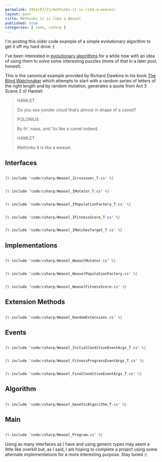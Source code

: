 ```yaml
---
permalink: 2014/07/21/methinks-it-is-like-a-weasel/
layout: post
title: Methinks it is like a Weasel
published: true
categories: [ code, csharp ]
---
```


I'm posting this older code example of a simple evolutionary algorithm to get 
it off my hard drive :) 

I've been interested in [evolutionary algorithms](http://en.wikipedia.org/wiki/Evolutionary_algorithm) 
for a while now with an idea of using them to solve some interesting puzzles
(more of that in a later post, honest).

This is the canonical example provided by Richard Dawkins in his book 
[The Blind Watchmaker](http://en.wikipedia.org/wiki/The_Blind_Watchmaker) 
which attempts to start with a random series of letters of the right length and 
by random mutation, generates a quote from Act 3 Scene 2 of Hamlet:

<blockquote>
<p>HAMLET</p>
<p>Do you see yonder cloud that’s almost in shape of a camel?</p>
<p>POLONIUS</p>
<p>By th' mass, and ’tis like a camel indeed.</p>
<p>HAMLET</p>
<p>Methinks it is like a weasel.</p>
</blockquote>

## Interfaces 

```csharp

{% include 'code/csharp/Weasel_ICrossover_T.cs' %}

```

```csharp

{% include 'code/csharp/Weasel_IMutator_T.cs' %}

```

```csharp

{% include 'code/csharp/Weasel_IPopulationFactory_T.cs' %}

```

```csharp

{% include 'code/csharp/Weasel_IFitnessScore_T.cs' %}

```

```csharp

{% include 'code/csharp/Weasel_IMatchesTarget_T.cs' %}

```

## Implementations 

```csharp

{% include 'code/csharp/Weasel_WeaselMutator.cs' %}

```

```csharp

{% include 'code/csharp/Weasel_WeaselPopulationFactory.cs' %}

```

```csharp

{% include 'code/csharp/Weasel_WeaselFitnessScore.cs' %}

```

## Extension Methods

```csharp

{% include 'code/csharp/Weasel_RandomExtensions.cs' %}

```

## Events

```csharp

{% include 'code/csharp/Weasel_InitialConditionEventArgs_T.cs' %}

```

```csharp

{% include 'code/csharp/Weasel_FitnessProgressEventArgs_T.cs' %}

```

```csharp

{% include 'code/csharp/Weasel_FinalConditionEventArgs_T.cs' %}

```

## Algorithm

```csharp

{% include 'code/csharp/Weasel_GeneticAlgorithm_T.cs' %}

```

## Main

```csharp

{% include 'code/csharp/Weasel_Program.cs' %}

```

Using as many interfaces as I have and using generic types may seem a little like 
overkill but, as I said, I am hoping to complete a project using some alternate 
implementations for a more interesting purpose. Stay tuned :)
